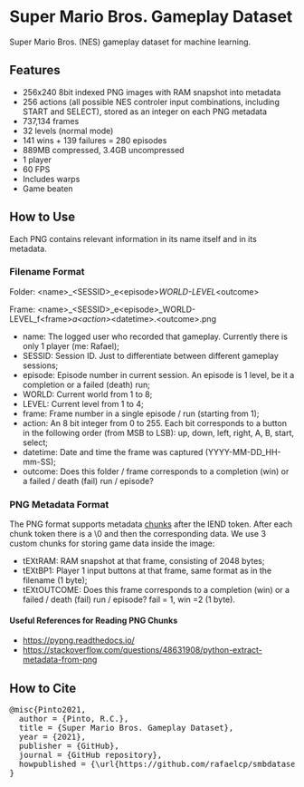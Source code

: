 # Super Mario Bros. Gameplay Dataset
Super Mario Bros. (NES) gameplay dataset for machine learning.

## Features
- 256x240 8bit indexed PNG images with RAM snapshot into metadata
- 256 actions (all possible NES controler input combinations, including START and SELECT), stored as an integer on each PNG metadata
- 737,134 frames
- 32 levels (normal mode)
- 141 wins + 139 failures = 280 episodes
- 889MB compressed, 3.4GB uncompressed
- 1 player
- 60 FPS
- Includes warps
- Game beaten

## How to Use
Each PNG contains relevant information in its name itself and in its metadata.

### Filename Format
Folder: &lt;name>_&lt;SESSID>_e&lt;episode>_WORLD-LEVEL_&lt;outcome> 

Frame: &lt;name>_&lt;SESSID>_e&lt;episode>_WORLD-LEVEL_f&lt;frame>_a&lt;action>_&lt;datetime>.&lt;outcome>.png

- name: The logged user who recorded that gameplay. Currently there is only 1 player (me: Rafael);
- SESSID: Session ID. Just to differentiate between different gameplay sessions;
- episode: Episode number in current session. An episode is 1 level, be it a completion or a failed (death) run;
- WORLD: Current world from 1 to 8;
- LEVEL: Current level from 1 to 4;
- frame: Frame number in a single episode / run (starting from 1);
- action: An 8 bit integer from 0 to 255. Each bit corresponds to a button in the following order (from MSB to LSB): up, down, left, right, A, B, start, select;
- datetime: Date and time the frame was captured (YYYY-MM-DD_HH-mm-SS);
- outcome: Does this folder / frame corresponds to a completion (win) or a failed / death (fail) run / episode?

### PNG Metadata Format
The PNG format supports metadata <a href="https://www.w3.org/TR/PNG-Chunks.html">chunks</a> after the IEND token. After each chunk token there is a \0 and then the corresponding data. We use 3 custom chunks for storing game data inside the image:

- tEXtRAM: RAM snapshot at that frame, consisting of 2048 bytes;
- tEXtBP1: Player 1 input buttons at that frame, same format as in the filename (1 byte);
- tEXtOUTCOME: Does this frame corresponds to a completion (win) or a failed / death (fail) run / episode? fail = 1, win =2 (1 byte).

#### Useful References for Reading PNG Chunks
- https://pypng.readthedocs.io/
- https://stackoverflow.com/questions/48631908/python-extract-metadata-from-png

## How to Cite

<pre>
@misc{Pinto2021,
  author = {Pinto, R.C.},
  title = {Super Mario Bros. Gameplay Dataset},
  year = {2021},
  publisher = {GitHub},
  journal = {GitHub repository},
  howpublished = {\url{https://github.com/rafaelcp/smbdataset}}
}
</pre>
